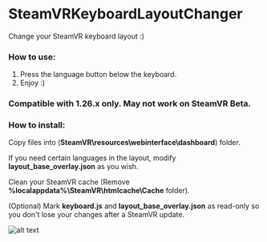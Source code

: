 # SteamVRKeyboardLayoutChanger
Change your SteamVR keyboard layout :)

### How to use:
1. Press the language button below the keyboard.
2. Enjoy :)

### Compatible with 1.26.x only. **May not work on SteamVR Beta**.

### How to install:
Copy files into (**SteamVR\resources\webinterface\dashboard**) folder.

If you need certain languages in the layout, modify **layout_base_overlay.json** as you wish.

Clean your SteamVR cache (Remove **%localappdata%\SteamVR\htmlcache\Cache** folder).

(Optional) Mark **keyboard.js** and **layout_base_overlay.json** as read-only so you don't lose your changes after a SteamVR update.

![alt text](https://i.imgur.com/uGSCAGR.png)
